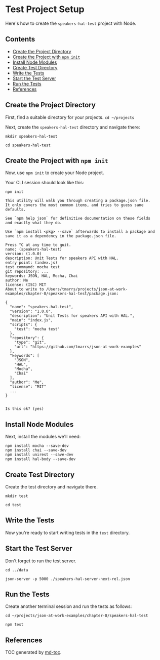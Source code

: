 Test Project Setup
==================
Here's how to create the `speakers-hal-test` project with Node.


## Contents
- [Create the Project Directory](#create-the-project-directory)
- [Create the Project with `npm init`](#create-the-project-with-npm-init)
- [Install Node Modules](#install-node-modules)
- [Create Test Directory](#create-test-directory)
- [Write the Tests](#write-the-tests)
- [Start the Test Server](#start-the-test-server)
- [Run the Tests](#run-the-tests)
- [References](#references)


## Create the Project Directory
First, find a suitable directory for your projects.
`cd ~/projects`

Next, create the `speakers-hal-test` directory and navigate there:
```
mkdir speakers-hal-test

cd speakers-hal-test
```

## Create the Project with `npm init`
Now, use `npm init` to create your Node project.

Your CLI session should look like this:
```
npm init

This utility will walk you through creating a package.json file.
It only covers the most common items, and tries to guess sane defaults.

See `npm help json` for definitive documentation on these fields
and exactly what they do.

Use `npm install <pkg> --save` afterwards to install a package and
save it as a dependency in the package.json file.

Press ^C at any time to quit.
name: (speakers-hal-test)
version: (1.0.0)
description: Unit Tests for speakers API with HAL.
entry point: (index.js)
test command: mocha test
git repository: ...
keywords: JSON, HAL, Mocha, Chai
author: Me
license: (ISC) MIT
About to write to /Users/tmarrs/projects/json-at-work-examples/chapter-8/speakers-hal-test/package.json:

{
  "name": "speakers-hal-test",
  "version": "1.0.0",
  "description": "Unit Tests for speakers API with HAL.",
  "main": "index.js",
  "scripts": {
    "test": "mocha test"
  },
  "repository": {
    "type": "git",
    "url": "https://github.com/tmarrs/json-at-work-examples"
  },
  "keywords": [
    "JSON",
    "HAL",
    "Mocha",
    "Chai"
  ],
  "author": "Me",
  "license": "MIT"
  ...
}


Is this ok? (yes)
```

## Install Node Modules
Next, install the modules we'll need:
```
npm install mocha --save-dev
npm install chai --save-dev
npm install unirest --save-dev
npm install hal-body --save-dev
```

## Create Test Directory
Create the test directory and navigate there.
```
mkdir test

cd test
```

## Write the Tests
Now you're ready to start writing tests in the `test` directory.


## Start the Test Server
Don't forget to run the test server.
```
cd ../data

json-server -p 5000 ./speakers-hal-server-next-rel.json
```


## Run the Tests
Create another terminal session and run the tests as follows:
```
cd ~/projects/json-at-work-examples/chapter-8/speakers-hal-test

npm test
```


## References
TOC generated by [md-toc](https://www.npmjs.com/package/md-toc).
